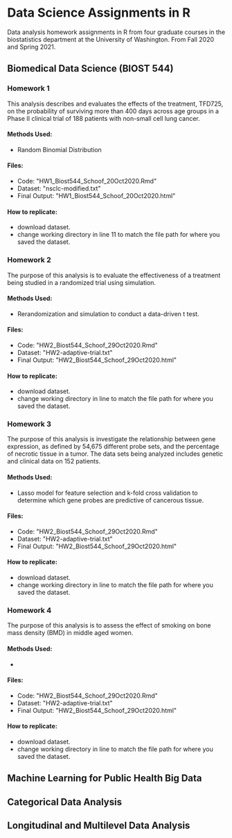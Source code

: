 # Data Science Assignments in R 
Data analysis homework assignments in R from four graduate courses in the biostatistics department at the University of Washington. From Fall 2020 and Spring 2021.
## Biomedical Data Science (BIOST 544)
### Homework 1
This analysis describes and evaluates the effects of the treatment, TFD725, on the probability of surviving more than 400 days across age groups in a Phase II clinical trial of 188 patients with non-small cell lung cancer.
#### Methods Used:
* Random Binomial Distribution
#### Files:
* Code: "HW1_Biost544_Schoof_20Oct2020.Rmd"
* Dataset: "nsclc-modified.txt"
* Final Output: "HW1_Biost544_Schoof_20Oct2020.html"
#### How to replicate:
* download dataset.
* change working directory in line 11 to match the file path for where you saved the dataset.
### Homework 2
The purpose of this analysis is to evaluate the effectiveness of a treatment being studied in a randomized trial using simulation.
#### Methods Used:
* Rerandomization and simulation to conduct a data-driven t test.
#### Files:
* Code: "HW2_Biost544_Schoof_29Oct2020.Rmd"
* Dataset: "HW2-adaptive-trial.txt"
* Final Output: "HW2_Biost544_Schoof_29Oct2020.html"
#### How to replicate:
* download dataset.
* change working directory in line  to match the file path for where you saved the dataset.
### Homework 3
The purpose of this analysis is investigate the relationship between gene expression, as defined by 54,675 different probe sets, and the percentage of necrotic tissue in a tumor. The data sets being analyzed includes genetic and clinical data on 152 patients.
#### Methods Used:
* Lasso model for feature selection and k-fold cross validation to determine which gene probes are predictive of cancerous tissue. 
#### Files:
* Code: "HW2_Biost544_Schoof_29Oct2020.Rmd"
* Dataset: "HW2-adaptive-trial.txt"
* Final Output: "HW2_Biost544_Schoof_29Oct2020.html"
#### How to replicate:
* download dataset.
* change working directory in line  to match the file path for where you saved the dataset.
### Homework 4
The purpose of this analysis is to assess the effect of smoking on bone mass density (BMD) in middle aged women.
#### Methods Used:
*
#### Files:
* Code: "HW2_Biost544_Schoof_29Oct2020.Rmd"
* Dataset: "HW2-adaptive-trial.txt"
* Final Output: "HW2_Biost544_Schoof_29Oct2020.html"
#### How to replicate:
* download dataset.
* change working directory in line  to match the file path for where you saved the dataset.
## Machine Learning for Public Health Big Data

## Categorical Data Analysis

## Longitudinal and Multilevel Data Analysis
